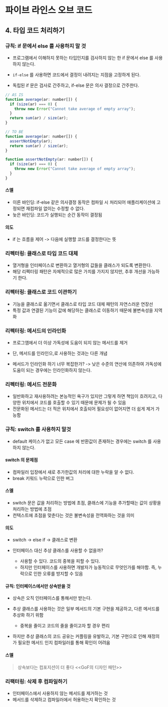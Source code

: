 # 파이브 라인스 오브 코드
## 4. 타입 코드 처리하기
### 규칙: if 문에서 else 를 사용하지 말 것
- 프로그램에서 이해하지 못하는 타입인지를 검사하지 않는 한 if 문에서 else 를 사용하지 않는다.

- `if-else` 를 사용하면 코드에서 결정이 내려지는 지점을 고정하게 된다.

- 독립된 if 문은 검사로 간주하고, if-else 문은 의사 결정으로 간주한다.

``` js
// AS IS
function average(ar: number[]) {
  if (size(ar) === 0) {
    throw new Error("Cannot take average of empty array");
  }
  return sum(ar) / size(ar);
}

// TO BE
function average(ar: number[]) {
  assertNotEmpty(ar);
  return sum(ar) / size(ar);
}

function assertNotEmpty(ar: number[]) {
  if (size(ar) === 0) {
    throw new Error("Cannot take average of empty array");
  }
}
```
#### 스멜
- 이른 바인딩: if-else 같은 의사결정 동작은 컴파일 시 처리되어 애플리케이션에 고정되면 재컴파일 없이는 수정할 수 없다.
- 늦은 바인딩: 코드가 실행되는 순간 동작이 결정됨

#### 의도
- if 는 흐름을 제어 -> 다음에 실행할 코드를 결정한다는 뜻

### 리펙터링: 클래스로 타입 코드 대체
- 열거형을 인터페이스로 변환하고 열거형의 값들을 클래스가 되도록 변환한다.
- 해당 리펙터링 패턴은 자체적으로 많은 가치를 가지지 않지만, 추후 개선을 가능하기 한다.

### 리펙터링: 클래스로 코드 이관하기
- 기능을 클래스로 옮기면서 클래스로 타입 코드 대체 패턴의 자연스러운 연장선
- 특정 값과 연결된 기능이 값에 해당하는 클래스로 이동하기 때문에 불변속성을 지역화

### 리펙터링: 메서드의 인라인화
- 프로그앰에서 더 이상 가독성에 도움이 되지 않는 메서드를 제거
- 단, 메서드를 인라인으,로 사용하는 것과는 다른 개념

- 메서드가 인라인화 하기 너무 복잡한가?
   -> 낮은 수준의 연산에 의존하여 가독성에 도움이 되는 경우에는 인라인화하지 않는다.

### 리펙터링: 메서드 전문화
- 일반화하고 재사용하려는 본능적인 욕구가 있지만 그렇게 하면 책임이 흐려지고, 다양한 위치에서 코드를 호출할 수 있기 때문에 문제가 될 수 있음
- 전문화된 메서드는 더 적은 위치에서 호출되어 필요성이 없어지면 더 쉽게 제거 가능함

### 규칙: switch 를 사용하지 말것
- default 케이스가 없고 모든 case 에 반환값이 존재하는 경우에는 switch 를 사용하지 않는다.

#### switch 의 문제점

- 컴파일러 입장에서 새로 추가한값의 처리에 대한 누락을 알 수 없다.
- break 키워드 누락으로 인한 버그

#### 스멜
- switch 문은 값을 처리하는 방법에 초점, 클래스에 기능을 추가할때는 값이 상황을 처리하는 방법에 초점
- 컨텍스트에 초점을 맞춘다는 것은 불변속성을 전역화하는 것을 의미

#### 의도
- switch -> else if -> 클래스로 변환

- 인터페이스 대신 추상 클래스를 사용할 수 없을까?
   - 사용할 수 있다. 코드의 중복을 피할 수 있다.
   - 하지만 인터페이스를 사용하면 개발자가 능동적으로 무엇인가를 해야함. 즉, 누락으로 인한 오류를 방지할 수 있음

#### 규칙: 인터페이스에서만 상속받을 것
- 상속은 오직 인터페이스를 통해서만 받는다.

- 추상 클래스를 사용하는 것은 일부 메서드의 기본 구현을 제공하고, 다른 메서드를 추상화 하기 위함
    - 중복을 줄이고 코드의 줄을 줄이고자 할 경우 편리
- 하지만 추상 클래스의 코드 공유는 커플링을 유발하고, 기본 구현으로 인해 재정의가 필요한 메서드 인지 컴파일러를 통해 확인이 어려움

#### 스멜
> 상속보다는 컴포지션이 더 좋다 <<GoF의 디자인 패턴>>

### 리팩터링: 삭제 후 컴파일하기
- 인터페이스에서 사용하지 않는 메서드를 제거하는 것
- 메서드를 삭제하고 컴파일러에서 허용하는지 확인하는 것


